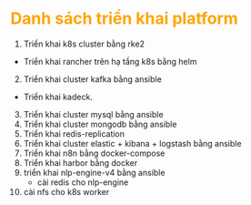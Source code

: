 <h1 style="color:orange">Danh sách triển khai platform</h1>

1. Triển khai k8s cluster bằng rke2
 - Triển khai rancher trên hạ tầng k8s bằng helm
2. Triển khai cluster kafka bằng ansible
 - Triển khai kadeck.
3. Triển khai cluster mysql bằng ansible
4. Triển khai cluster mongodb bằng ansible
5. Triển khai redis-replication
5. Triển khai cluster elastic + kibana + logstash bằng ansible
6. Triển khai n8n bằng docker-compose
7. Triển khai harbor bằng docker
8. triển khai nlp-engine-v4 bằng ansible
   - cài redis cho nlp-engine
9. cài nfs cho k8s worker
